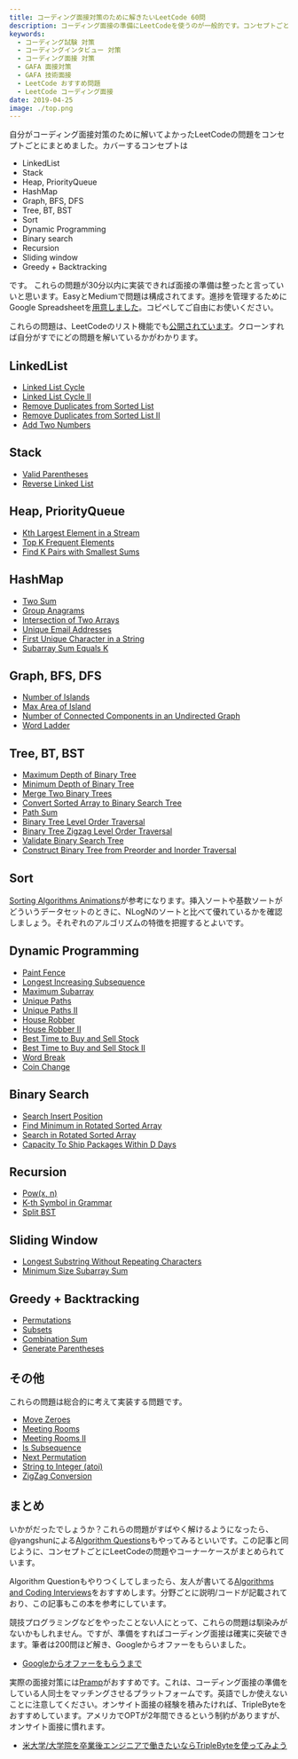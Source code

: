 ```yaml
---
title: コーディング面接対策のために解きたいLeetCode 60問
description: コーディング面接の準備にLeetCodeを使うのが一般的です。コンセプトごとに解いてよかった問題をまとめました。
keywords:
  - コーディング試験 対策
  - コーディングインタビュー 対策
  - コーディング面接 対策
  - GAFA 面接対策
  - GAFA 技術面接
  - LeetCode おすすめ問題
  - LeetCode コーディング面接
date: 2019-04-25
image: ./top.png
---
```


自分がコーディング面接対策のために解いてよかったLeetCodeの問題をコンセプトごとにまとめました。カバーするコンセプトは

* LinkedList
* Stack
* Heap, PriorityQueue
* HashMap
* Graph, BFS, DFS
* Tree, BT, BST
* Sort
* Dynamic Programming
* Binary search
* Recursion
* Sliding window
* Greedy + Backtracking

です。 これらの問題が30分以内に実装できれば面接の準備は整ったと言っていいと思います。EasyとMediumで問題は構成されてます。進捗を管理するためにGoogle Spreadsheetを[用意しました](https://docs.google.com/spreadsheets/d/1Y98QKaYPazWImEt1nA_ocpGNJ-yQjH1FAsVQhUQ7OTw/edit?usp=sharing)。コピペしてご自由にお使いください。

これらの問題は、LeetCodeのリスト機能でも[公開されています](https://leetcode.com/list/xo2bgr0r)。クローンすれば自分がすでにどの問題を解いているかがわかります。

## LinkedList

* [Linked List Cycle](https://leetcode.com/problems/linked-list-cycle/)
* [Linked List Cycle II](https://leetcode.com/problems/linked-list-cycle-ii/)
* [Remove Duplicates from Sorted List](https://leetcode.com/problems/remove-duplicates-from-sorted-list/)
* [Remove Duplicates from Sorted List II](https://leetcode.com/problems/remove-duplicates-from-sorted-list-ii/)
* [Add Two Numbers](https://leetcode.com/problems/add-two-numbers/)

## Stack

* [Valid Parentheses](https://leetcode.com/problems/valid-parentheses/)
* [Reverse Linked List](https://leetcode.com/problems/reverse-linked-list/)

## Heap, PriorityQueue

* [Kth Largest Element in a Stream](https://leetcode.com/problems/kth-largest-element-in-a-stream/)
* [Top K Frequent Elements](https://leetcode.com/problems/top-k-frequent-elements/)
* [Find K Pairs with Smallest Sums](https://leetcode.com/problems/find-k-pairs-with-smallest-sums/)

## HashMap

* [Two Sum](https://leetcode.com/problems/two-sum/)
* [Group Anagrams](https://leetcode.com/problems/group-anagrams/)
* [Intersection of Two Arrays](https://leetcode.com/problems/intersection-of-two-arrays/)
* [Unique Email Addresses](https://leetcode.com/problems/unique-email-addresses/)
* [First Unique Character in a String](https://leetcode.com/problems/first-unique-character-in-a-string/)
* [Subarray Sum Equals K](https://leetcode.com/problems/subarray-sum-equals-k/)

## Graph, BFS, DFS

* [Number of Islands](https://leetcode.com/problems/number-of-islands/)
* [Max Area of Island](https://leetcode.com/problems/max-area-of-island/)
* [Number of Connected Components in an Undirected Graph](https://leetcode.com/problems/number-of-connected-components-in-an-undirected-graph/)
* [Word Ladder](https://leetcode.com/problems/word-ladder/)

## Tree, BT, BST

* [Maximum Depth of Binary Tree](https://leetcode.com/problems/maximum-depth-of-binary-tree/)
* [Minimum Depth of Binary Tree](https://leetcode.com/problems/minimum-depth-of-binary-tree/)
* [Merge Two Binary Trees](https://leetcode.com/problems/merge-two-binary-trees/)
* [Convert Sorted Array to Binary Search Tree](https://leetcode.com/problems/convert-sorted-array-to-binary-search-tree/)
* [Path Sum](https://leetcode.com/problems/path-sum/)
* [Binary Tree Level Order Traversal](https://leetcode.com/problems/binary-tree-level-order-traversal/)
* [Binary Tree Zigzag Level Order Traversal](https://leetcode.com/problems/binary-tree-zigzag-level-order-traversal/)
* [Validate Binary Search Tree](https://leetcode.com/problems/validate-binary-search-tree/)
* [Construct Binary Tree from Preorder and Inorder Traversal](https://leetcode.com/problems/construct-binary-tree-from-preorder-and-inorder-traversal/)

## Sort

[Sorting Algorithms Animations](https://www.toptal.com/developers/sorting-algorithms)が参考になります。挿入ソートや基数ソートがどういうデータセットのときに、NLogNのソートと比べて優れているかを確認しましょう。それぞれのアルゴリズムの特徴を把握するとよいです。

## Dynamic Programming

* [Paint Fence](https://leetcode.com/problems/paint-fence/)
* [Longest Increasing Subsequence](https://leetcode.com/problems/longest-increasing-subsequence/)
* [Maximum Subarray](https://leetcode.com/problems/maximum-subarray/)
* [Unique Paths](https://leetcode.com/problems/unique-paths/)
* [Unique Paths II](https://leetcode.com/problems/unique-paths-ii/)
* [House Robber](https://leetcode.com/problems/house-robber/)
* [House Robber II](https://leetcode.com/problems/house-robber-ii/)
* [Best Time to Buy and Sell Stock](https://leetcode.com/problems/best-time-to-buy-and-sell-stock/)
* [Best Time to Buy and Sell Stock II](https://leetcode.com/problems/best-time-to-buy-and-sell-stock-ii/)
* [Word Break](https://leetcode.com/problems/word-break/)
* [Coin Change](https://leetcode.com/problems/coin-change/)

## Binary Search

* [Search Insert Position](https://leetcode.com/problems/search-insert-position/)
* [Find Minimum in Rotated Sorted Array](https://leetcode.com/problems/find-minimum-in-rotated-sorted-array/)
* [Search in Rotated Sorted Array](https://leetcode.com/problems/search-in-rotated-sorted-array/)
* [Capacity To Ship Packages Within D Days](https://leetcode.com/problems/capacity-to-ship-packages-within-d-days/)

## Recursion

* [Pow(x, n)](https://leetcode.com/problems/powx-n/)
* [K-th Symbol in Grammar](https://leetcode.com/problems/k-th-symbol-in-grammar/)
* [Split BST](https://leetcode.com/problems/split-bst/)

## Sliding Window

* [Longest Substring Without Repeating Characters](https://leetcode.com/problems/longest-substring-without-repeating-characters/)
* [Minimum Size Subarray Sum](https://leetcode.com/problems/minimum-size-subarray-sum/)

## Greedy + Backtracking

* [Permutations](https://leetcode.com/problems/permutations/)
* [Subsets](https://leetcode.com/problems/subsets/)
* [Combination Sum](https://leetcode.com/problems/combination-sum/)
* [Generate Parentheses](https://leetcode.com/problems/generate-parentheses/)

## その他

これらの問題は総合的に考えて実装する問題です。

* [Move Zeroes](https://leetcode.com/problems/move-zeroes/)
* [Meeting Rooms](https://leetcode.com/problems/meeting-rooms/)
* [Meeting Rooms II](https://leetcode.com/problems/meeting-rooms-ii/)
* [Is Subsequence](https://leetcode.com/problems/is-subsequence/)
* [Next Permutation](https://leetcode.com/problems/next-permutation/)
* [String to Integer (atoi)](https://leetcode.com/problems/string-to-integer-atoi/)
* [ZigZag Conversion](https://leetcode.com/problems/zigzag-conversion/)

## まとめ

いかがだったでしょうか？これらの問題がすばやく解けるようになったら、@yangshunによる[Algorithm Questions](https://github.com/yangshun/tech-interview-handbook/tree/master/algorithms)もやってみるといいです。この記事と同じように、コンセプトごとにLeetCodeの問題やコーナーケースがまとめられています。

Algorithm Questionもやりつくしてしまったら、友人が書いてる[Algorithms and Coding Interviews](https://github.com/liyin2015/Algorithms-and-Coding-Interviews/blob/master/Preparing_for_the_real-world_software_engineering.pdf)をおすすめします。分野ごとに説明/コードが記載されており、この記事もこの本を参考にしています。

競技プログラミングなどをやったことない人にとって、これらの問題は馴染みがないかもしれません。ですが、準備をすればコーディング面接は確実に突破できます。筆者は200問ほど解き、Googleからオファーをもらいました。

* [Googleからオファーをもらうまで](/google)

実際の面接対策には[Pramp](https://www.pramp.com/#/)がおすすめです。これは、コーディング面接の準備をしている人同士をマッチングさせるプラットフォームです。英語でしか使えないことに注意してください。オンサイト面接の経験を積みたければ、TripleByteをおすすめしています。アメリカでOPTが2年間できるという制約がありますが、オンサイト面接に慣れます。

* [米大学/大学院を卒業後エンジニアで働きたいならTripleByteを使ってみよう](/triplebyte)